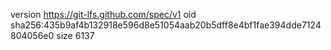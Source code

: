 version https://git-lfs.github.com/spec/v1
oid sha256:435b9af4b132918e596d8e51054aab20b5dff8e4bf1fae394dde7124804056e0
size 6137
